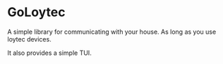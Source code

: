 # GoLoytec
A simple library for communicating with your house. 
As long as you use loytec devices. 

It also provides a simple TUI. 
